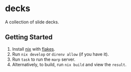 decks
=====

A collection of slide decks.

## Getting Started

1. Install [nix][nix] with [flakes][flakes].
2. Run `nix develop` or `direnv allow` (if you have it).
3. Run `task` to run the `marp` server.
4. Alternatively, to build, run `nix build` and view the `result`.

[nix]: https://nixos.org/
[flakes]: https://nixos.wiki/wiki/Flakes
